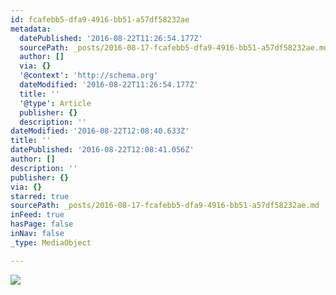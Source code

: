 ```yaml
---
id: fcafebb5-dfa9-4916-bb51-a57df58232ae
metadata:
  datePublished: '2016-08-22T11:26:54.177Z'
  sourcePath: _posts/2016-08-17-fcafebb5-dfa9-4916-bb51-a57df58232ae.md
  author: []
  via: {}
  '@context': 'http://schema.org'
  dateModified: '2016-08-22T11:26:54.177Z'
  title: ''
  '@type': Article
  publisher: {}
  description: ''
dateModified: '2016-08-22T12:08:40.633Z'
title: ''
datePublished: '2016-08-22T12:08:41.056Z'
author: []
description: ''
publisher: {}
via: {}
starred: true
sourcePath: _posts/2016-08-17-fcafebb5-dfa9-4916-bb51-a57df58232ae.md
inFeed: true
hasPage: false
inNav: false
_type: MediaObject

---
```

![](https://the-grid-user-content.s3-us-west-2.amazonaws.com/0d68b723-9b95-4cb4-9294-1f2275cd5659.jpg)